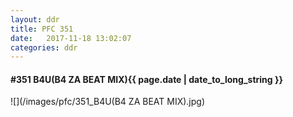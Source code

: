 ```yaml
---
layout: ddr
title: PFC 351
date:   2017-11-18 13:02:07
categories: ddr
---
```


#### **#351** B4U(B4 ZA BEAT MIX)<span class="pull-right">{{ page.date | date_to_long_string }}</span>
![](/images/pfc/351_B4U(B4 ZA BEAT MIX).jpg)
